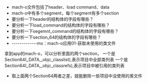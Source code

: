 - mach-o文件包括了header、load command、data
- mach-o中有多个segment，每个segment有多个section
- 要分析一下header的结构体的字段有哪些？
- 要分析一下load_command的结构体的字段有哪些？
- 要分析一下segemnt_command的结构体的字段有哪些？
- 要分析一下section_64的结构体的字段有哪些？
- -------------mx：mach-o应用01-获取未使用的类文件

拿到app的mach-o，可以分析里面的两个section，
一个是Section64(_DATA,_objc_classlist),表示项目中全部类列表
一个是Section64(_DATA,_objc_classrefs),表示项目中被引用的类列表

- 取上面两个Section64两者之差，就能删除一些项目中没使用的类文件
